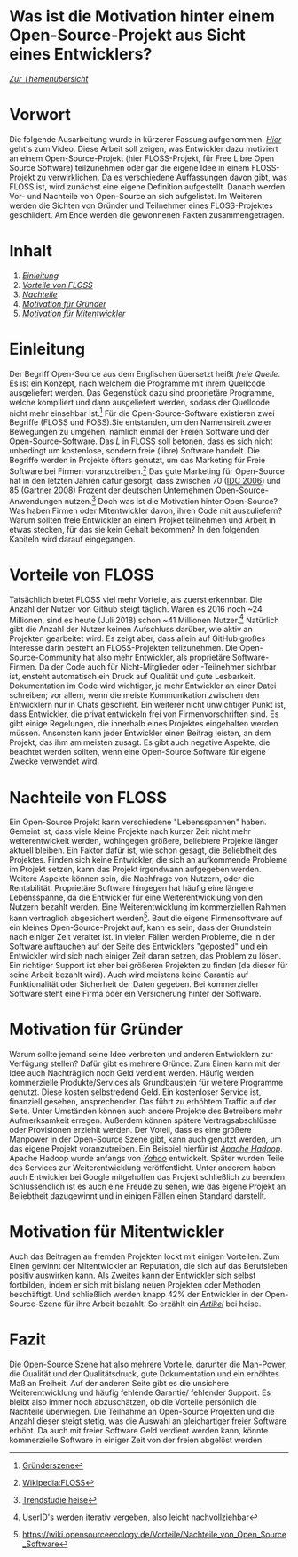 Was ist die Motivation hinter einem Open-Source-Projekt aus Sicht eines Entwicklers?
=================================================
*[Zur Themenübersicht](../../themen.md)*

Vorwort
=
Die folgende Ausarbeitung wurde in kürzerer Fassung aufgenommen. *[Hier](https://video4.virtuos.uos.de/engage/theodul/ui/core.html?cid=5832cf16f4e794fb798a66d9de7cf516&id=35a79177-29a7-488f-8fb8-cb70a03d57cb)* geht's zum Video.
Diese Arbeit soll zeigen, was Entwickler dazu motiviert an einem Open-Source-Projekt (hier FLOSS-Projekt, für Free Libre Open Source Software) teilzunehmen oder gar die eigene Idee in einem FLOSS-Projekt zu verwirklichen.
Da es verschiedene Auffassungen davon gibt, was FLOSS ist, wird zunächst eine eigene Definition aufgestellt. Danach werden Vor- und Nachteile von Open-Source an sich aufgelistet. Im Weiteren werden die Sichten von Gründer und Teilnehmer eines FLOSS-Projektes geschildert. Am Ende werden die gewonnenen Fakten zusammengetragen.

Inhalt
=
1. *[Einleitung](#Einleitung)*
2. *[Vorteile von FLOSS](#Vorteile)*
3. *[Nachteile](#Nachteile)*
4. *[Motivation für Gründer](#Gruendervorteile)*
5. *[Motivation für Mitentwickler](#Entwicklervorteile)*

Einleitung
=
Der Begriff Open-Source aus dem Englischen übersetzt heißt *freie Quelle*. Es ist ein Konzept, nach welchem die Programme mit ihrem Quellcode ausgeliefert werden. Das Gegenstück dazu sind proprietäre Programme, welche kompiliert und dann ausgeliefert werden, sodass der Quellcode nicht mehr einsehbar ist.[^1] Für die Open-Source-Software existieren zwei Begriffe (FLOSS und FOSS).Sie entstanden, um den Namenstreit zweier Bewegungen zu umgehen, nämlich einmal der Freien Software und der Open-Source-Software. Das *L* in FLOSS soll betonen, dass es sich nicht unbedingt um kostenlose, sondern freie (libre) Software handelt. Die Begriffe werden in Projekte öfters genutzt, um das Marketing für Freie Software bei Firmen voranzutreiben.[^2] Das gute Marketing für Open-Source hat in den letzten Jahren dafür gesorgt, dass zwischen 70 ([IDC 2006](https://www.heise.de/newsticker/meldung/Studie-Open-Source-gewinnt-an-Fahrt-152679.html)) und 85 ([Gartner 2008](https://www.heise.de/newsticker/meldung/Gartner-Open-Source-ist-ueberall-217214.html)) Prozent der deutschen Unternehmen Open-Source-Anwendungen nutzen.[^3] Doch was ist die Motivation hinter Open-Source? Was haben Firmen oder Mitentwickler davon, ihren Code mit auszuliefern? Warum sollten freie Entwickler an einem Projket teilnehmen und Arbeit in etwas stecken, für das sie kein Gehalt bekommen? In den folgenden Kapiteln wird darauf eingegangen.

Vorteile von FLOSS
=
Tatsächlich bietet FLOSS viel mehr Vorteile, als zuerst erkennbar. Die Anzahl der Nutzer von Github steigt täglich. Waren es 2016 noch ~24 Millionen, sind es heute (Juli 2018) schon ~41 Millionen Nutzer.[^4] Natürlich gibt die Anzahl der Nutzer keinen Aufschluss darüber, wie aktiv an Projekten gearbeitet wird. Es zeigt aber, dass allein auf GitHub großes Interesse darin besteht an FLOSS-Projekten teilzunehmen. Die Open-Source-Community hat also mehr Entwickler, als proprietäre Software-Firmen. 
Da der Code auch für Nicht-Mitglieder oder -Teilnehmer sichtbar ist, ensteht automatisch ein Druck auf Qualität und gute Lesbarkeit. Dokumentation im Code wird wichtiger, je mehr Entwickler an einer Datei schreiben; vor allem, wenn die meiste Kommunikation zwischen den Entwicklern nur in Chats geschieht. 
Ein weiterer nicht unwichtiger Punkt ist, dass Entwickler, die privat entwickeln frei von Firmenvorschriften sind. Es gibt einige Regelungen, die innerhalb eines Projektes eingehalten werden müssen. Ansonsten kann jeder Entwickler einen Beitrag leisten, an dem Projekt, das ihm am meisten zusagt.
Es gibt auch negative Aspekte, die beachtet werden sollten, wenn eine Open-Source Software für eigene Zwecke verwendet wird.

Nachteile von FLOSS
=
Ein Open-Source Projekt kann verschiedene "Lebensspannen" haben. Gemeint ist, dass viele kleine Projekte nach kurzer Zeit nicht mehr weiterentwickelt werden, wohingegen größere, beliebtere Projekte länger aktuell bleiben. Ein Faktor dafür ist, wie schon gesagt, die Beliebtheit des Projektes. Finden sich keine Entwickler, die sich an aufkommende Probleme im Projekt setzen, kann das Projekt irgendwann aufgegeben werden. Weitere Aspekte können sein, die Nachfrage von Nutzern, oder die Rentabilität. Proprietäre Software hingegen hat häufig eine längere Lebensspanne, da die Entwickler für eine Weiterentwicklung von den Nutzern bezahlt werden. Eine Weiterentwicklung im kommerziellen Rahmen kann vertraglich abgesichert werden[^5]. Baut die eigene Firmensoftware auf ein kleines Open-Source-Projekt auf, kann es sein, dass der Grundstein nach einiger Zeit veraltet ist.
In vielen Fällen werden Probleme, die in der Software auftauchen auf der Seite des Entwicklers "geposted" und ein Entwickler wird sich nach einiger Zeit daran setzen, das Problem zu lösen. Ein richtiger Support ist eher bei größeren Projekten zu finden (da dieser für seine Arbeit bezahlt wird). Auch wird meistens keine Garantie auf Funktionalität oder Sicherheit der Daten gegeben. Bei kommerzieller Software steht eine Firma oder ein Versicherung hinter der Software.

Motivation für Gründer
=
Warum sollte jemand seine Idee verbreiten und anderen Entwicklern zur Verfügung stellen? Dafür gibt es mehrere Gründe. Zum Einen kann mit der Idee auch Nachträglich noch Geld verdient werden. Häufig werden kommerzielle Produkte/Services als Grundbaustein für weitere Programme genutzt. Diese kosten selbstredend Geld. Ein kostenloser Service ist, finanziell gesehen, ansprechender. Das führt zu erhöhtem Traffic auf der Seite. Unter Umständen können auch andere Projekte des Betreibers mehr Aufmerksamkeit erregen. Außerdem können spätere Vertragsabschlüsse oder Provisionen erziehlt werden.
Der Voteil, dass es eine größere Manpower in der Open-Source Szene gibt, kann auch genutzt werden, um das eigene Projekt voranzutreiben. Ein Beispiel hierfür ist *[Apache Hadoop](https://hadoop.apache.org/)*. Apache Hadoop wurde anfangs von *[Yahoo](https://de.yahoo.com/?p=us)* entwickelt. Später wurden Teile des Services zur Weiterentwicklung veröffentlicht. Unter anderem haben auch Entwickler bei Google mitgeholfen das Projekt schließlich zu beenden.
Schlussendlich ist es auch eine Freude zu sehen, wie das eigene Projekt an Beliebtheit dazugewinnt und in einigen Fällen einen Standard darstellt.

Motivation für Mitentwickler
=
Auch das Beitragen an fremden Projekten lockt mit einigen Vorteilen. 
Zum Einen gewinnt der Mitentwickler an Reputation, die sich auf das Berufsleben positiv auswirken kann.
Als Zweites kann der Entwickler sich selbst fortbilden, indem er sich mit bislang neuen Projekten oder Methoden beschäftigt.
Und schließlich werden knapp 42% der Entwickler in der Open-Source-Szene für ihre Arbeit bezahlt. So erzählt ein *[Artikel](https://www.heise.de/newsticker/meldung/Was-motiviert-Open-Source-Entwickler-141514.html)* bei heise.

Fazit
=
Die Open-Source Szene hat also mehrere Vorteile, darunter die Man-Power, die Qualität und der Qualitätsdruck, gute Dokumentation und ein erhöhtes Maß an Freiheit. Auf der anderen Seite gibt es die unsichere Weiterentwicklung und häufig fehlende Garantie/ fehlender Support. Es bleibt also immer noch abzuschätzen, ob die Vorteile persönlich die Nachteile überwiegen. Die Teilnahme an Open-Source Projekten und die Anzahl dieser steigt stetig, was die Auswahl an gleichartiger freier Software erhöht. Da auch mit freier Software Geld verdient werden kann, könnte kommerzielle Software in einiger Zeit von der freien abgelöst werden. 

[^1]: [Gründerszene](https://www.gruenderszene.de/lexikon/begriffe/open-source)
[^2]: [Wikipedia:FLOSS](https://de.wikipedia.org/wiki/Free/Libre_Open_Source_Software#FOSS_versus_FLOSS)
[^3]: [Trendstudie heise](https://www.heise.de/ct/artikel/Trendstudie-Open-Source-221696.html)
[^4]: UserID's werden iterativ vergeben, also leicht nachvollziehbar
[^5]: https://wiki.opensourceecology.de/Vorteile/Nachteile_von_Open_Source_Software
